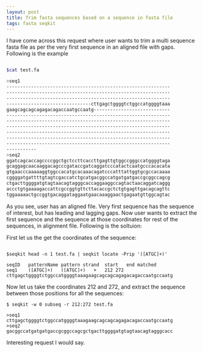 ```yaml
---
layout: post
title: Trim fasta sequences based on a sequence in fasta file
tags: fasta seqkit
---
```

I have come across this request where user wants to trim a multi sequence fasta file as per the very first sequence in an aligned file with gaps. Following is the example

```bash

$cat test.fa

>seq1
------------------------------------------------------------
------------------------------------------------------------
------------------------------------------------------------
-------------------------------cttgagctggggtctggccatggggtaaa
gaagcagcagcagagacagaccaatgccaatg----------------------------
------------------------------------------------------------
------------------------------------------------------------
------------------------------------------------------------
------------------------------------------------------------
------------------------------------------------------------
------------------------------------------------------------
-----------
>seq2
ggatcagcaccagccccggctgctccttcaccttgagttgtggccgggccatggggtaga
gcaggagcaacaaggacagcccgataccgatcaggatcccatactcaatgcccacacata
gtgaacccaaaaaggtggccacatgcacaaacagatcccatttattggtgcgccacaaaa
cggggatgattttgtagtcgaccatctgcatgacggccatgatgatgaccgcggccagcg
ctgacttggggatgtagtaacagtagggcaccaggaaggccagtactaacaggatcaggg
accctgtgaaaagaccattcgccggtgttcttacaccgctctgtgagttgacagcagttc
tggaaaaactgccggtgacaggataggaatgaacaaaggaactgagaatgttggcagtac

```
As you see, user has an aligned file. Very first sequence has the sequence of interest, but has leading and lagging gaps. Now user wants to extract the first sequence and the sequence at those coordinates for rest of the sequences, in alignment file. Following is the soltuion:

First let us the get the coordinates of the sequence:

```code

$seqkit head -n 1 test.fa | seqkit locate -Prip '([ATGC]+)' 

seqID	patternName	pattern	strand	start	end	matched
seq1	([ATGC]+)	([ATGC]+)	+	212	272	cttgagctggggtctggccatggggtaaagaagcagcagcagagacagaccaatgccaatg

```

Now let us take the coordinates 212 and 272, and extract the sequence between those positions for all the sequences:

```code
$ seqkit -w 0 subseq -r 212:272 test.fa                      

>seq1
cttgagctggggtctggccatggggtaaagaagcagcagcagagacagaccaatgccaatg
>seq2
gacggccatgatgatgaccgcggccagcgctgacttggggatgtagtaacagtagggcacc

```

Interesting request I would say.
